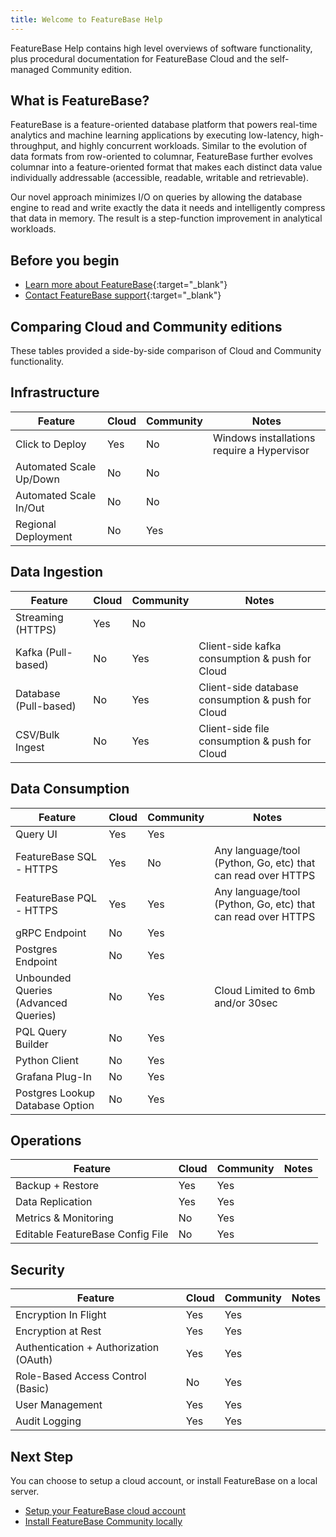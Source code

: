 ```yaml
---
title: Welcome to FeatureBase Help
---
```


FeatureBase Help contains high level overviews of software functionality, plus procedural documentation for FeatureBase Cloud and the self-managed Community edition.

## What is FeatureBase?

FeatureBase is a feature-oriented database platform that powers real-time analytics and machine learning applications by executing low-latency, high-throughput, and highly concurrent workloads. Similar to the evolution of data formats from row-oriented to columnar, FeatureBase further evolves columnar into a feature-oriented format that makes each distinct data value individually addressable (accessible, readable, writable and retrievable).

Our novel approach minimizes I/O on queries by allowing the database engine to read and write exactly the data it needs and intelligently compress that data in memory. The result is a step-function improvement in analytical workloads.

## Before you begin

* [Learn more about FeatureBase](https://www.featurebase.com/){:target="_blank"}
* [Contact FeatureBase support](https://www.featurebase.com/contact-us){:target="_blank"}

## Comparing Cloud and Community editions

These tables provided a side-by-side comparison of Cloud and Community functionality.

## Infrastructure

| Feature | Cloud  | Community  | Notes  |
| ------ | ----- | ----------- | ----------- |
| Click to Deploy |  Yes | No | Windows installations require a Hypervisor  |
| Automated Scale Up/Down|  No | No |   |
| Automated Scale In/Out |  No | No |   |
| Regional Deployment |  No | Yes |   |

## Data Ingestion

| Feature | Cloud  | Community  | Notes  |
| ------ | ----- | ----------- | ----------- |
| Streaming (HTTPS)  |  Yes | No |   |
| Kafka (Pull-based) |  No | Yes | Client-side kafka consumption & push for Cloud |
| Database (Pull-based) |  No | Yes |  Client-side database consumption & push for Cloud |
| CSV/Bulk Ingest  |  No | Yes |  Client-side file consumption & push for Cloud |

## Data Consumption

| Feature | Cloud  | Community  | Notes  |
| ------ | ----- | ----------- | ----------- |
| Query UI  |  Yes | Yes |   |
| FeatureBase SQL - HTTPS |  Yes | No | Any language/tool (Python, Go, etc) that can read over HTTPS  |
| FeatureBase PQL - HTTPS |  Yes | Yes | Any language/tool (Python, Go, etc) that can read over HTTPS  |
| gRPC Endpoint |  No | Yes |   |
| Postgres Endpoint |  No | Yes |   |
| Unbounded Queries (Advanced Queries) |  No | Yes | Cloud Limited to 6mb and/or 30sec  |
| PQL Query Builder |  No | Yes |   |
| Python Client |  No | Yes |   |
| Grafana Plug-In |  No | Yes |   |
| Postgres Lookup Database Option |  No | Yes |   |

## Operations

| Feature | Cloud  | Community  | Notes  |
| ------ | ----- | ----------- | ----------- |
| Backup + Restore |  Yes | Yes |   |
| Data Replication |  Yes | Yes |  |
| Metrics & Monitoring |  No | Yes |   |
| Editable FeatureBase Config File |  No | Yes |   |

## Security

| Feature | Cloud  | Community  | Notes  |
| ------ | ----- | ----------- | ----------- |
| Encryption In Flight |  Yes | Yes |  |
| Encryption at Rest |  Yes | Yes |   |
| Authentication + Authorization (OAuth) |  Yes | Yes |  |
| Role-Based Access Control (Basic) |  No | Yes |   |
| User Management |  Yes | Yes |  |
| Audit Logging |  Yes | Yes |   |

## Next Step

You can choose to setup a cloud account, or install FeatureBase on a local server.

* [Setup your FeatureBase cloud account](/cloud/cloud-introduction)
* [Install FeatureBase Community locally](/community/community-setup/community-install-config)
